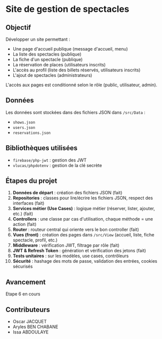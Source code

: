 # Site de gestion de spectacles

## Objectif
Développer un site permettant :
- Une page d'accueil publique (message d'accueil, menu)
- La liste des spectacles (publique)
- La fiche d'un spectacle (publique)
- La réservation de places (utilisateurs inscrits)
- L'accès au profil (liste des billets réservés, utilisateurs inscrits)
- L'ajout de spectacles (administrateurs)

L'accès aux pages est conditionné selon le rôle (public, utilisateur, admin).


## Données
Les données sont stockées dans des fichiers JSON dans `/src/Data` :
- `shows.json`
- `users.json`
- `reservations.json`

## Bibliothèques utilisées
- `firebase/php-jwt` : gestion des JWT
- `vlucas/phpdotenv` : gestion de la clé secrète

## Étapes du projet
1. **Données de départ** : création des fichiers JSON (fait)
2. **Repositories** : classes pour lire/écrire les fichiers JSON, respect des interfaces (fait)
3. **Services métier (Use Cases)** : logique métier (réserver, lister, ajouter, etc.) (fait)
4. **Controllers** : une classe par cas d'utilisation, chaque méthode = une action (fait)
5. **Router** : routeur central qui oriente vers le bon controller (fait)
6. **Vues (front)** : création des pages dans `/src/View` (accueil, liste, fiche spectacle, profil, etc.)
7. **Middleware** : vérification JWT, filtrage par rôle (fait)
8. **JWT & Refresh Token** : génération et vérification des jetons (fait)
9. **Tests unitaires** : sur les modèles, use cases, contrôleurs
10. **Sécurité** : hashage des mots de passe, validation des entrées, cookies sécurisés

## Avancement
Etape 6 en cours

## Contributeurs
- Oscar JACQUET
- Aryles BEN CHABANE
- Issa ABDOULAYE
